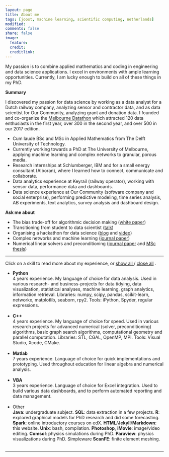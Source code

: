 ```yaml
---
layout: page
title: About me
tags: [joost, machine learning, scientific computing, netherlands]
modified: 
comments: false
share: false
image:
  feature: 
  credit: 
  creditlink: 
---
```


[//]: <> (Ethnography of Data: learning about the social context behind our data. Include qualitative insights and treat systems less like an “experimental black box”.)




My passion is to combine applied mathematics and coding in engineering and data science applications. I excel in environments with ample learning opportunities. Currently, I am lucky enough to build on all of these things in my PhD.

**Summary**

I discovered my passion for data science by working as a data analyst for a Dutch railway company, analyzing sensor and contractor data, and as data scientist for Our Community, analyzing grant and donation data. I founded and co-organize the [Melbourne Datathon](http://www.datasciencemelbourne.com/datathon) which attracted 120 data enthusiasts in the first year, over 300 in the second year, and over 500 in our 2017 edition.

- Cum laude BSc and MSc in Applied Mathematics from The Delft University of Technology.
- Currently working towards a PhD at The University of Melbourne, applying machine learning and complex networks to granular, porous media.
- Research internships at Schlumberger, IBM and for a small energy consultant (Alboran), where I learned how to connect, communicate and collaborate.
- Data analytics experience at Keyrail (railway operator), working with sensor data, performance data and dashboards. 
- Data science experience at Our Community (software company and social enterprise), performing predictive modeling, time series analysis, AB experiments, text analytics, survey analysis and dashboard design.

**Ask me about**
- The bias trade-off for algorithmic decision making ([white paper](https://www.ourcommunity.com.au/general/general_article.jsp?articleid=7388))
- Transitioning from student to data scientist ([talk](http://joosthvanderlinden.github.io/meetup-talk/))
- Organising a hackathon for data science ([blog](http://joosthvanderlinden.github.io/datathon-tips/) and [video](http://joosthvanderlinden.github.io/datathon-video/))
- Complex networks and machine learning ([journal paper](http://dx.doi.org/10.1103/PhysRevE.94.022904))
- Numerical linear solvers and preconditioning ([journal paper](http://dx.doi.org/10.1016/j.jcp.2015.10.016) and [MSc thesis](http://repository.tudelft.nl/view/ir/uuid:47cbb291-6b1e-4572-b384-f79a8cf7e535/))

---
Click on a skill to read more about my experience, or 
<span style="cursor:hand; cursor:pointer" onClick="openAll()">
  <u> show all </u>
</span> 
/
<span style="cursor:hand; cursor:pointer" onClick="closeAll()">
  <u> close all</u>
</span>
. 

- <div onClick="openClose_skill('p1')" style="cursor:hand; cursor:pointer"><b>Python</b></div><div id="p1" class="texter"> 4 years experience. My language of choice for data analysis. Used in various research- and business-projects for data tidying, data visualization, statistical analyses, machine learning, graph analytics, information retrieval. Libraries: numpy, scipy, pandas, scikit-learn, networkx, matplotlib, seaborn, rpy2. Tools: iPython, Spyder, regular expressions.<br /><br /></div>

- <div onClick="openClose_skill('p2')" style="cursor:hand; cursor:pointer"><b>C++</b></div><div id="p2" class="texter"> 4 years experience. My language of choice for speed. Used in various research projects for advanced numerical (solver, preconditioning) algorithms, basic graph search algorithms, computational geometry and parallel computation. Libraries: STL, CGAL, OpenMP, MPI. Tools: Visual Studio, Xcode, CMake.<br /><br /></div>
 
- <div onClick="openClose_skill('p3')" style="cursor:hand; cursor:pointer"><b>Matlab</b></div><div id="p3" class="texter"> 7 years experience. Language of choice for quick implementations and prototyping. Used throughout education for linear algebra and numerical analysis.<br /><br /></div>

- <div onClick="openClose_skill('p4')" style="cursor:hand; cursor:pointer"><b>VBA</b></div><div id="p4" class="texter"> 3 years experience. Language of choice for Excel integration. Used to build various data dashboards, and to perform automated reporting and data management. <br /><br /></div>

- <div onClick="openClose_skill('p5')" style="cursor:hand; cursor:pointer">Other</div><div id="p5" class="texter">
  <b>Java</b>: undergraduate subject. <b>SQL</b>: data extraction in a few projects. <b>R</b>: explored graphical models for PhD research and did some forecasting. <b>Spark</b>: online introductory courses on edX. <b>HTML</b>/<b>Jekyll</b>/<b>Markdown</b>: this website. <b>Unix</b>: bash, compilation. <b>Photoshop</b>, <b>iMovie</b>: image/video editing. <b>Comsol</b>: physics simulations during PhD. <b>Paraview</b>: physics visualizations during PhD. Simpleware <b>ScanFE</b>: finite element meshing. <br /><br /></div>
---
